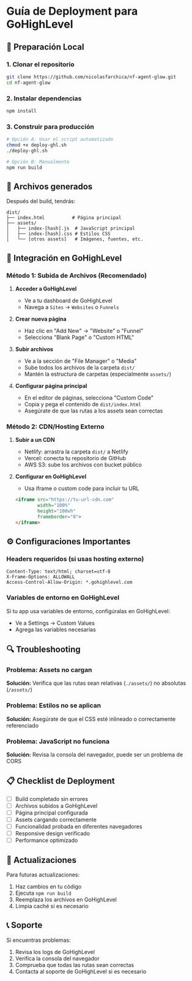 # Guía de Deployment para GoHighLevel

## 🚀 Preparación Local

### 1. Clonar el repositorio
```bash
git clone https://github.com/nicolasfarchica/nf-agent-glow.git
cd nf-agent-glow
```

### 2. Instalar dependencias
```bash
npm install
```

### 3. Construir para producción
```bash
# Opción A: Usar el script automatizado
chmod +x deploy-ghl.sh
./deploy-ghl.sh

# Opción B: Manualmente
npm run build
```

## 📁 Archivos generados

Después del build, tendrás:
```
dist/
├── index.html          # Página principal
├── assets/
│   ├── index-[hash].js  # JavaScript principal
│   ├── index-[hash].css # Estilos CSS
│   └── [otros assets]   # Imágenes, fuentes, etc.
```

## 🔧 Integración en GoHighLevel

### Método 1: Subida de Archivos (Recomendado)

1. **Acceder a GoHighLevel**
   - Ve a tu dashboard de GoHighLevel
   - Navega a `Sites` → `Websites` o `Funnels`

2. **Crear nueva página**
   - Haz clic en "Add New" → "Website" o "Funnel"
   - Selecciona "Blank Page" o "Custom HTML"

3. **Subir archivos**
   - Ve a la sección de "File Manager" o "Media"
   - Sube todos los archivos de la carpeta `dist/`
   - Mantén la estructura de carpetas (especialmente `assets/`)

4. **Configurar página principal**
   - En el editor de páginas, selecciona "Custom Code"
   - Copia y pega el contenido de `dist/index.html`
   - Asegúrate de que las rutas a los assets sean correctas

### Método 2: CDN/Hosting Externo

1. **Subir a un CDN**
   - Netlify: arrastra la carpeta `dist/` a Netlify
   - Vercel: conecta tu repositorio de GitHub
   - AWS S3: sube los archivos con bucket público

2. **Configurar en GoHighLevel**
   - Usa iframe o custom code para incluir tu URL
   ```html
   <iframe src="https://tu-url-cdn.com" 
           width="100%" 
           height="100vh" 
           frameborder="0">
   </iframe>
   ```

## ⚙️ Configuraciones Importantes

### Headers requeridos (si usas hosting externo)
```
Content-Type: text/html; charset=utf-8
X-Frame-Options: ALLOWALL
Access-Control-Allow-Origin: *.gohighlevel.com
```

### Variables de entorno en GoHighLevel
Si tu app usa variables de entorno, configúralas en GoHighLevel:
- Ve a Settings → Custom Values
- Agrega las variables necesarias

## 🔍 Troubleshooting

### Problema: Assets no cargan
**Solución:** Verifica que las rutas sean relativas (`./assets/`) no absolutas (`/assets/`)

### Problema: Estilos no se aplican
**Solución:** Asegúrate de que el CSS esté inlineado o correctamente referenciado

### Problema: JavaScript no funciona
**Solución:** Revisa la consola del navegador, puede ser un problema de CORS

## 📋 Checklist de Deployment

- [ ] Build completado sin errores
- [ ] Archivos subidos a GoHighLevel
- [ ] Página principal configurada
- [ ] Assets cargando correctamente
- [ ] Funcionalidad probada en diferentes navegadores
- [ ] Responsive design verificado
- [ ] Performance optimizado

## 🔄 Actualizaciones

Para futuras actualizaciones:
1. Haz cambios en tu código
2. Ejecuta `npm run build`
3. Reemplaza los archivos en GoHighLevel
4. Limpia caché si es necesario

## 📞 Soporte

Si encuentras problemas:
1. Revisa los logs de GoHighLevel
2. Verifica la consola del navegador
3. Comprueba que todas las rutas sean correctas
4. Contacta al soporte de GoHighLevel si es necesario
